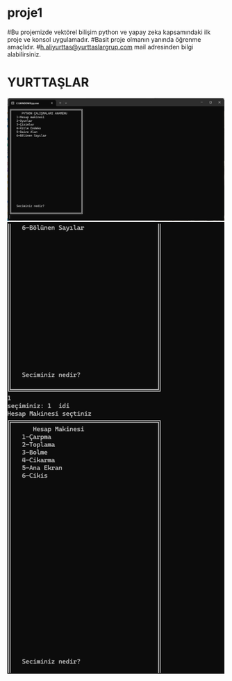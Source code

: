 # proje1
#Bu projemizde vektörel bilişim python ve yapay zeka kapsamındaki ilk proje ve konsol uygulamadır.
#Basit proje olmanın yanında öğrenme amaçlıdır.
#h.aliyurttas@yurttaslargrup.com mail adresinden bilgi alabilirsiniz.
<h1>YURTTAŞLAR</h1>
<img width="500" src="https://github.com/hacialiyurttas/proje1/blob/main/proje1/resimler/anamenu.png"  alt="Ana Menu">
<img width="500" src="https://github.com/hacialiyurttas/proje1/blob/main/proje1/resimler/hesap%20makine%20ana%20menu.png?raw=true"  alt="Hesap Makine Menu">
